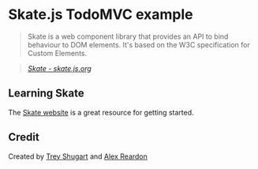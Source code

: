 # Skate.js TodoMVC example

> Skate is a web component library that provides an API to bind behaviour to DOM elements. It's based on the W3C specification for Custom Elements.

> _[Skate - skate.js.org](http://skate.js.org)_

## Learning Skate

The [Skate website](http://skate.js.org) is a great resource for getting started.

## Credit

Created by [Trey Shugart](http://github.com/treshugart) and [Alex Reardon](https://github.com/alexreardon)
